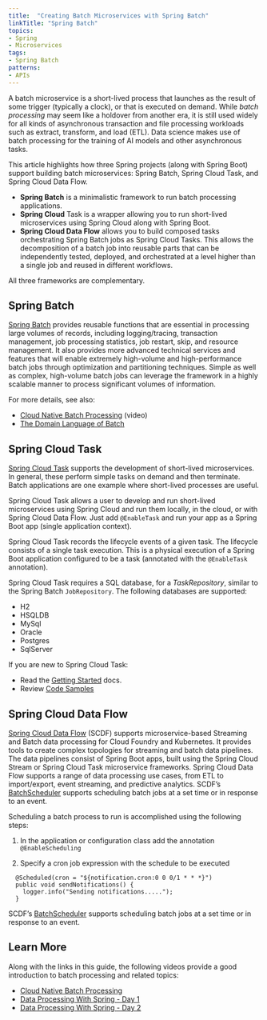 ```yaml
---
title:  "Creating Batch Microservices with Spring Batch"
linkTitle: "Spring Batch"
topics:
- Spring
- Microservices
tags:
- Spring Batch
patterns:
- APIs
---
```



A batch microservice is a short-lived process that launches as the result of some trigger (typically a clock), or that is executed on demand. While *batch processing* may seem like a holdover from another era, it is still used widely for all kinds of asynchronous transaction and file processing workloads such as extract, transform, and load (ETL). Data science makes use of batch processing for the training of AI models and other asynchronous tasks.

This article highlights how three Spring projects (along with Spring Boot) support building batch microservices: Spring Batch, Spring Cloud Task, and Spring Cloud Data Flow.

* **Spring Batch** is a minimalistic framework to run batch processing applications.
* **Spring Cloud** Task is a wrapper allowing you to run short-lived microservices using Spring Cloud along with Spring Boot.
* **Spring Cloud Data Flow** allows you to build composed tasks orchestrating Spring Batch jobs as Spring Cloud Tasks. This allows the decomposition of a batch job into reusable parts that can be independently tested, deployed, and orchestrated at a level higher than a single job and reused in different workflows.

All three frameworks are complementary.

## Spring Batch

[Spring Batch](https://spring.io/projects/spring-batch) provides reusable functions that are essential in processing large volumes of records, including logging/tracing, transaction management, job processing statistics, job restart, skip, and resource management. It also provides more advanced technical services and features that will enable extremely high-volume and high-performance batch jobs through optimization and partitioning techniques. Simple as well as complex, high-volume batch jobs can leverage the framework in a highly scalable manner to process significant volumes of information. 

For more details, see also:

* [Cloud Native Batch Processing](/tv/spring-live/0007/) (video)
* [The Domain Language of Batch](https://docs.spring.io/spring-batch/docs/current/reference/html/domain.html) 

## Spring Cloud Task 

[Spring Cloud Task](https://docs.spring.io/spring-cloud-task/docs/2.3.0-M1/reference/)  supports the development of short-lived microservices. In general, these perform simple tasks on demand and then terminate. Batch applications are one example where short-lived processes are useful. 

Spring Cloud Task allows a user to develop and run short-lived microservices using Spring Cloud and run them locally, in the cloud, or with Spring Cloud Data Flow. Just add `@EnableTask` and run your app as a Spring Boot app (single application context). 

Spring Cloud Task records the lifecycle events of a given task. The lifecycle consists of a single task execution. This is a physical execution of a Spring Boot application configured to be a task (annotated with the `@EnableTask` annotation).

Spring Cloud Task requires a SQL database, for a _TaskRepository_, similar to the Spring Batch `JobRepository`. The following databases are supported:

 * H2
 * HSQLDB
 * MySql
 * Oracle
 * Postgres
 * SqlServer

If you are new to Spring Cloud Task:
* Read the [Getting Started](https://docs.spring.io/spring-cloud-task/docs/current/reference/#getting-started) docs. 
* Review [Code Samples](https://github.com/spring-cloud/spring-cloud-task/tree/master/spring-cloud-task-samples)

## Spring Cloud Data Flow 

[Spring Cloud Data Flow](https://spring.io/projects/spring-cloud-dataflow) (SCDF) supports microservice-based Streaming and Batch data processing for Cloud Foundry and Kubernetes. It provides tools to create complex topologies for streaming and batch data pipelines. The data pipelines consist of Spring Boot apps, built using the Spring Cloud Stream or Spring Cloud Task microservice frameworks. Spring Cloud Data Flow supports a range of data processing use cases, from ETL to import/export, event streaming, and predictive analytics. SCDF’s [BatchScheduler](https://dataflow.spring.io/docs/feature-guides/batch/scheduling/) supports scheduling batch jobs at a set time or in response to an event. 

Scheduling a batch process to run is accomplished using the following steps:

1. In the application or configuration class add the annotation `@EnableScheduling`

2. Specify a cron job expression with the schedule to be executed

```
  @Scheduled(cron = "${notification.cron:0 0 0/1 * * *}")
  public void sendNotifications() {
    logger.info("Sending notifications.....");
  }
```        
 SCDF’s [BatchScheduler](https://dataflow.spring.io/docs/feature-guides/batch/scheduling/) supports scheduling batch jobs at a set time or in response to an event. 
 
## Learn More 

Along with the links in this guide, the following videos provide a good introduction to batch processing and related topics:

* [Cloud Native Batch Processing](/tv/spring-live/0007/) 
* [Data Processing With Spring - Day 1](/tv/springone-tour/0007/)
* [Data Processing With Spring - Day 2](/tv/springone-tour/0008/)
